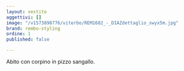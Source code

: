 ```yaml
---
layout: vestito
aggettivi: []
image: "/v1573898776/viterbo/REM1682_-_DIAZdettaglio_swyx5m.jpg"
brand: rembo-styling
ordine: 1
published: false

---
```

Abito con corpino in pizzo sangallo.